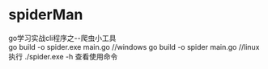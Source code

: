 # spiderMan
go学习实战cli程序之--爬虫小工具  
go build -o spider.exe main.go //windows
go build -o spider main.go    //linux
执行 ./spider.exe  -h  查看使用命令
 
